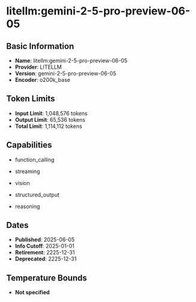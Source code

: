 # litellm:gemini-2-5-pro-preview-06-05

## Basic Information
- **Name**: litellm:gemini-2-5-pro-preview-06-05
- **Provider**: LITELLM
- **Version**: gemini-2-5-pro-preview-06-05
- **Encoder**: o200k_base

## Token Limits
- **Input Limit**: 1,048,576 tokens
- **Output Limit**: 65,536 tokens
- **Total Limit**: 1,114,112 tokens

## Capabilities


- function_calling

- streaming

- vision

- structured_output

- reasoning



## Dates
- **Published**: 2025-06-05
- **Info Cutoff**: 2025-01-01
- **Retirement**: 2225-12-31
- **Deprecated**: 2225-12-31

## Temperature Bounds

- **Not specified**




